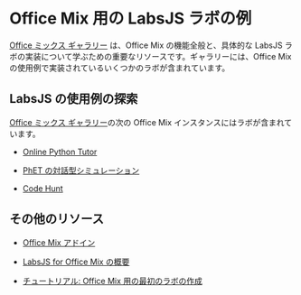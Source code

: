 
# Office Mix 用の LabsJS ラボの例



[Office ミックス ギャラリー](https://mix.office.com/Gallery) は、Office Mix の機能全般と、具体的な LabsJS ラボの実装について学ぶための重要なリソースです。ギャラリーには、Office Mix の使用例で実装されているいくつかのラボが含まれています。

## LabsJS の使用例の探索

[Office ミックス ギャラリー](https://mix.office.com/Gallery)の次の Office Mix インスタンスにはラボが含まれています。


- [Online Python Tutor](https://mix.office.com/watch/1tkuqw9i7m4jr)
    
- [PhET の対話型シミュレーション](https://mix.office.com/watch/obibkt80fj52)
    
- [Code Hunt](https://mix.office.com/watch/q4tnp5au9mbo)
    

## その他のリソース



- [Office Mix アドイン](../../powerpoint/office-mix/office-mix-add-ins.md)
    
- [LabsJS for Office Mix の概要](../../powerpoint/office-mix/get-started-with-labsjs-for-office-mix.md)
    
- [チュートリアル: Office Mix 用の最初のラボの作成](../../powerpoint/office-mix/creating-your-first-lab-for-office-mix.md)
    
